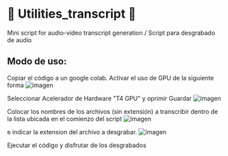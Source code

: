 # 🎵 Utilities_transcript 📓
Mini script for audio-video transcript generation / Script para desgrabado de audio

## Modo de uso:
Copiar el código a un google colab.
Activar el uso de GPU de la siguiente forma
![imagen](https://github.com/user-attachments/assets/d28601b6-2018-448b-b124-f5384094d9ba)

Seleccionar Acelerador de Hardware "T4 GPU" y oprimir Guardar
![imagen](https://github.com/user-attachments/assets/7b19bb69-c4b0-4f9f-aea0-c6170fed9213)

Colocar los nombres de los archivos (sin extensión) a transcribir dentro de la lista ubicada en el comienzo del script
![imagen](https://github.com/user-attachments/assets/0d7f4a71-e3ab-4be1-a248-623d099da376)

e indicar la extension del archivo a desgrabar. 
![imagen](https://github.com/user-attachments/assets/6da0baa2-e39e-4582-a0f2-4ce066151beb)



Ejecutar el código y disfrutar de los desgrabados
